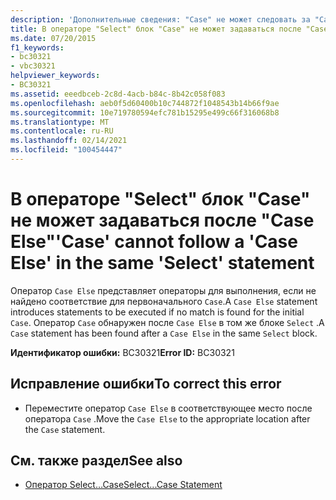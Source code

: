 ```yaml
---
description: 'Дополнительные сведения: "Case" не может следовать за "Case Else" в том же операторе "Select"'
title: В операторе "Select" блок "Case" не может задаваться после "Case Else"
ms.date: 07/20/2015
f1_keywords:
- bc30321
- vbc30321
helpviewer_keywords:
- BC30321
ms.assetid: eeedbceb-2c8d-4acb-b84c-8b42c058f083
ms.openlocfilehash: aeb0f5d60400b10c744872f1048543b14b66f9ae
ms.sourcegitcommit: 10e719780594efc781b15295e499c66f316068b8
ms.translationtype: MT
ms.contentlocale: ru-RU
ms.lasthandoff: 02/14/2021
ms.locfileid: "100454447"
---
```

# <a name="case-cannot-follow-a-case-else-in-the-same-select-statement"></a><span data-ttu-id="a8b5f-103">В операторе "Select" блок "Case" не может задаваться после "Case Else"</span><span class="sxs-lookup"><span data-stu-id="a8b5f-103">'Case' cannot follow a 'Case Else' in the same 'Select' statement</span></span>

<span data-ttu-id="a8b5f-104">Оператор `Case Else` представляет операторы для выполнения, если не найдено соответствие для первоначального `Case`.</span><span class="sxs-lookup"><span data-stu-id="a8b5f-104">A `Case Else` statement introduces statements to be executed if no match is found for the initial `Case`.</span></span> <span data-ttu-id="a8b5f-105">Оператор `Case` обнаружен после `Case Else` в том же блоке `Select` .</span><span class="sxs-lookup"><span data-stu-id="a8b5f-105">A `Case` statement has been found after a `Case Else` in the same `Select` block.</span></span>  
  
 <span data-ttu-id="a8b5f-106">**Идентификатор ошибки:** BC30321</span><span class="sxs-lookup"><span data-stu-id="a8b5f-106">**Error ID:** BC30321</span></span>  
  
## <a name="to-correct-this-error"></a><span data-ttu-id="a8b5f-107">Исправление ошибки</span><span class="sxs-lookup"><span data-stu-id="a8b5f-107">To correct this error</span></span>  
  
- <span data-ttu-id="a8b5f-108">Переместите оператор `Case Else` в соответствующее место после оператора `Case` .</span><span class="sxs-lookup"><span data-stu-id="a8b5f-108">Move the `Case Else` to the appropriate location after the `Case` statement.</span></span>  
  
## <a name="see-also"></a><span data-ttu-id="a8b5f-109">См. также раздел</span><span class="sxs-lookup"><span data-stu-id="a8b5f-109">See also</span></span>

- [<span data-ttu-id="a8b5f-110">Оператор Select…Case</span><span class="sxs-lookup"><span data-stu-id="a8b5f-110">Select...Case Statement</span></span>](../language-reference/statements/select-case-statement.md)
